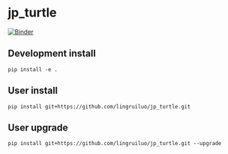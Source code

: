 # jp_turtle

[![Binder](https://mybinder.org/badge_logo.svg)](https://mybinder.org/v2/gh/lingruiluo/jp_turtle/master)

## Development install

```
pip install -e .
```

## User install

```
pip install git+https://github.com/lingruiluo/jp_turtle.git
```

## User upgrade

```
pip install git+https://github.com/lingruiluo/jp_turtle.git --upgrade
```
